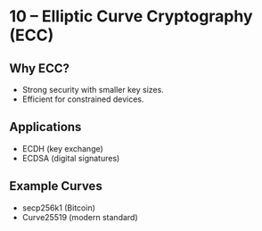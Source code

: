 # 10 – Elliptic Curve Cryptography (ECC)

## Why ECC?
- Strong security with smaller key sizes.
- Efficient for constrained devices.

## Applications
- ECDH (key exchange)
- ECDSA (digital signatures)

## Example Curves
- secp256k1 (Bitcoin)
- Curve25519 (modern standard)
